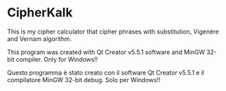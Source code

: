 # CipherKalk
This is my cipher calculator that cipher phrases with substitution, Vigenère and Vernam algorithm.

This program was created with Qt Creator v5.5.1 software and MinGW 32-bit compiler.
Only for Windows!!

Questo programma è stato creato con il software Qt Creator v5.5.1 e il compilatore MinGW 32-bit debug.
Solo per Windows!!
